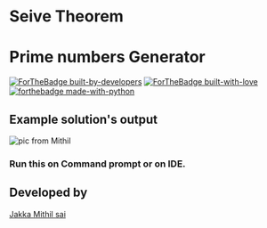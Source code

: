 # Seive Theorem
# Prime numbers Generator
[![ForTheBadge built-by-developers](http://ForTheBadge.com/images/badges/built-by-developers.svg)](https://GitHub.com/Mithilsai/)
[![ForTheBadge built-with-love](http://ForTheBadge.com/images/badges/built-with-love.svg)](https://GitHub.com/Mithilsai/)
[![forthebadge made-with-python](http://ForTheBadge.com/images/badges/made-with-python.svg)](https://www.python.org/)

## Example solution's output 
![pic from Mithil](https://github.com/Mithilsai/HACTOBERFEST2020/blob/master/Python/Seive_Theorem/prime.PNG?raw=true)

### Run this on Command prompt or on IDE. 

## Developed by 
[Jakka Mithil sai](https://www.linkedin.com/in/mithil1729/)
